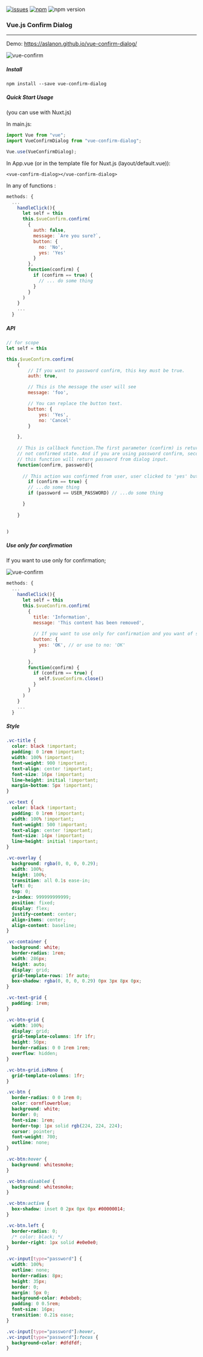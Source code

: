 [![issues](https://badgen.net/github/issues/aslanon/vue-confirm-dialog)](https://badge.fury.io/js/vue-confirm-dialog) [![npm](https://img.shields.io/npm/dm/vue-confirm-dialog.svg)](https://www.npmjs.com/package/vue-confirm-dialog) ![npm version](https://badge.fury.io/js/vue-confirm-dialog.svg)

### Vue.js Confirm Dialog

---

Demo: https://aslanon.github.io/vue-confirm-dialog/

![vue-confirm](https://media.giphy.com/media/IcjDD7frmVB0KaGvG4/source.gif)



##### Install

```
npm install --save vue-confirm-dialog
```



##### Quick Start Usage 

(you can use with Nuxt.js)

In main.js: 

```js
import Vue from "vue";
import VueConfirmDialog from "vue-confirm-dialog";

Vue.use(VueConfirmDialog);
```



In App.vue (or in the template file for Nuxt.js (layout/default.vue)):

```vue
<vue-confirm-dialog></vue-confirm-dialog>
```



In any of functions :

```js
methods: {
  ...
    handleClick(){
      let self = this
      this.$vueConfirm.confirm(
        {
          auth: false,
          message: `Are you sure?`,
          button: {
            no: 'No',
            yes: 'Yes'
          }
        },
        function(confirm) {
          if (confirm == true) {
            // ... do some thing
          }
        }
      )
    }
	...
  }
```



##### API

```js
// for scope
let self = this

this.$vueConfirm.confirm(
    {	
        // If you want to password confirm, this key must be true.
        auth: true,

        // This is the message the user will see
        message: 'foo',

        // You can replace the button text. 
        button: {
            yes: 'Yes',
            no: 'Cancel'
        }

    },
    
    // This is callback function.The first parameter (confirm) is returned confirmed or
    // not confirmed state. And if you are using password confirm, second parameter of 
    // this function will return password from dialog input. 
    function(confirm, password){
		
      // This action was confirmed from user, user clicked to 'yes' button
    	if (confirm == true) {
        // ...do some thing
        if (password == USER_PASSWORD) // ...do some thing

      }
            
    }
 

)
```



##### Use only for confirmation

If you want to use only for confirmation;

![vue-confirm](https://media.giphy.com/media/gFbTGQx1b0ZEDWKx73/source.gif)

```js
methods: {
  ...
    handleClick(){
      let self = this
      this.$vueConfirm.confirm(
        {
          title: 'Information',
          message: 'This content has been removed',
            
          // If you want to use only for confirmation and you want of see one button in 		  // dialog, you can use only one of  'no' or 'yes' object keys.
          button: {
          	yes: 'OK', // or use to no: 'OK'
          }
            
        },
        function(confirm) {
          if (confirm == true) {
            self.$vueConfirm.close()
          }
        }
      )
    }
	...
  }
```



##### Style

```css
.vc-title {
  color: black !important;
  padding: 0 1rem !important;
  width: 100% !important;
  font-weight: 900 !important;
  text-align: center !important;
  font-size: 16px !important;
  line-height: initial !important;
  margin-bottom: 5px !important;
}

.vc-text {
  color: black !important;
  padding: 0 1rem !important;
  width: 100% !important;
  font-weight: 500 !important;
  text-align: center !important;
  font-size: 14px !important;
  line-height: initial !important;
}

.vc-overlay {
  background: rgba(0, 0, 0, 0.29);
  width: 100%;
  height: 100%;
  transition: all 0.1s ease-in;
  left: 0;
  top: 0;
  z-index: 999999999999;
  position: fixed;
  display: flex;
  justify-content: center;
  align-items: center;
  align-content: baseline;
}

.vc-container {
  background: white;
  border-radius: 1rem;
  width: 286px;
  height: auto;
  display: grid;
  grid-template-rows: 1fr auto;
  box-shadow: rgba(0, 0, 0, 0.29) 0px 3px 8px 0px;
}

.vc-text-grid {
  padding: 1rem;
}

.vc-btn-grid {
  width: 100%;
  display: grid;
  grid-template-columns: 1fr 1fr;
  height: 50px;
  border-radius: 0 0 1rem 1rem;
  overflow: hidden;
}

.vc-btn-grid.isMono {
  grid-template-columns: 1fr;
}

.vc-btn {
  border-radius: 0 0 1rem 0;
  color: cornflowerblue;
  background: white;
  border: 0;
  font-size: 1rem;
  border-top: 1px solid rgb(224, 224, 224);
  cursor: pointer;
  font-weight: 700;
  outline: none;
}

.vc-btn:hover {
  background: whitesmoke;
}

.vc-btn:disabled {
  background: whitesmoke;
}

.vc-btn:active {
  box-shadow: inset 0 2px 0px 0px #00000014;
}

.vc-btn.left {
  border-radius: 0;
  /* color: black; */
  border-right: 1px solid #e0e0e0;
}

.vc-input[type="password"] {
  width: 100%;
  outline: none;
  border-radius: 8px;
  height: 35px;
  border: 0;
  margin: 5px 0;
  background-color: #ebebeb;
  padding: 0 0.5rem;
  font-size: 16px;
  transition: 0.21s ease;
}

.vc-input[type="password"]:hover,
.vc-input[type="password"]:focus {
  background-color: #dfdfdf;
}
```

